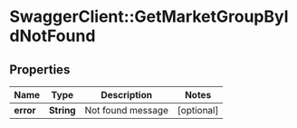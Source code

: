# SwaggerClient::GetMarketGroupByIdNotFound

## Properties
Name | Type | Description | Notes
------------ | ------------- | ------------- | -------------
**error** | **String** | Not found message | [optional] 


